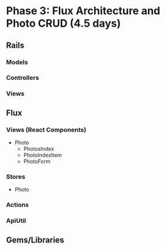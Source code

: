 # Phase 3: Flux Architecture and Photo CRUD (4.5 days)

## Rails
### Models


### Controllers

### Views

## Flux
### Views (React Components)
* Photo
  - PhotosIndex
  - PhotoIndexItem
  - PhotoForm

### Stores
* Photo

### Actions


### ApiUtil


## Gems/Libraries
